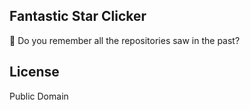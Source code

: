 Fantastic Star Clicker
----------------------

:volcano: Do you remember all the repositories saw in the past?

## License
Public Domain
